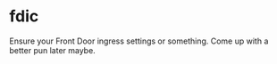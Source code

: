 # fdic
Ensure your Front Door ingress settings or something. Come up with a better pun later maybe. 
